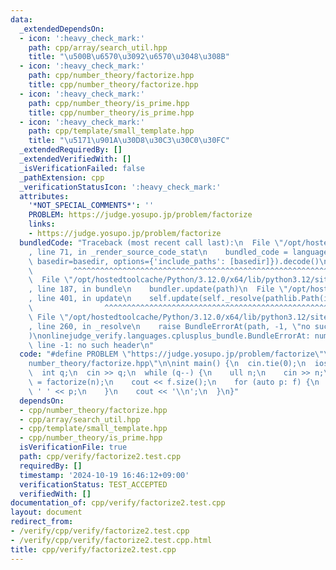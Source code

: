 ```yaml
---
data:
  _extendedDependsOn:
  - icon: ':heavy_check_mark:'
    path: cpp/array/search_util.hpp
    title: "\u500B\u6570\u3092\u6570\u3048\u308B"
  - icon: ':heavy_check_mark:'
    path: cpp/number_theory/factorize.hpp
    title: cpp/number_theory/factorize.hpp
  - icon: ':heavy_check_mark:'
    path: cpp/number_theory/is_prime.hpp
    title: cpp/number_theory/is_prime.hpp
  - icon: ':heavy_check_mark:'
    path: cpp/template/small_template.hpp
    title: "\u5171\u901A\u30D8\u30C3\u30C0\u30FC"
  _extendedRequiredBy: []
  _extendedVerifiedWith: []
  _isVerificationFailed: false
  _pathExtension: cpp
  _verificationStatusIcon: ':heavy_check_mark:'
  attributes:
    '*NOT_SPECIAL_COMMENTS*': ''
    PROBLEM: https://judge.yosupo.jp/problem/factorize
    links:
    - https://judge.yosupo.jp/problem/factorize
  bundledCode: "Traceback (most recent call last):\n  File \"/opt/hostedtoolcache/Python/3.12.0/x64/lib/python3.12/site-packages/onlinejudge_verify/documentation/build.py\"\
    , line 71, in _render_source_code_stat\n    bundled_code = language.bundle(stat.path,\
    \ basedir=basedir, options={'include_paths': [basedir]}).decode()\n          \
    \         ^^^^^^^^^^^^^^^^^^^^^^^^^^^^^^^^^^^^^^^^^^^^^^^^^^^^^^^^^^^^^^^^^^^^^^^^^^^^^^^^^\n\
    \  File \"/opt/hostedtoolcache/Python/3.12.0/x64/lib/python3.12/site-packages/onlinejudge_verify/languages/cplusplus.py\"\
    , line 187, in bundle\n    bundler.update(path)\n  File \"/opt/hostedtoolcache/Python/3.12.0/x64/lib/python3.12/site-packages/onlinejudge_verify/languages/cplusplus_bundle.py\"\
    , line 401, in update\n    self.update(self._resolve(pathlib.Path(included), included_from=path))\n\
    \                ^^^^^^^^^^^^^^^^^^^^^^^^^^^^^^^^^^^^^^^^^^^^^^^^^^^^^^^^^\n \
    \ File \"/opt/hostedtoolcache/Python/3.12.0/x64/lib/python3.12/site-packages/onlinejudge_verify/languages/cplusplus_bundle.py\"\
    , line 260, in _resolve\n    raise BundleErrorAt(path, -1, \"no such header\"\
    )\nonlinejudge_verify.languages.cplusplus_bundle.BundleErrorAt: number_theory/factorize.hpp:\
    \ line -1: no such header\n"
  code: "#define PROBLEM \"https://judge.yosupo.jp/problem/factorize\"\n#include \"\
    number_theory/factorize.hpp\"\n\nint main() {\n  cin.tie(0);\n  ios::sync_with_stdio(false);\n\
    \  int q;\n  cin >> q;\n  while (q--) {\n    ull n;\n    cin >> n;\n    auto f\
    \ = factorize(n);\n    cout << f.size();\n    for (auto p: f) {\n      cout <<\
    \ ' ' << p;\n    }\n    cout << '\\n';\n  }\n}"
  dependsOn:
  - cpp/number_theory/factorize.hpp
  - cpp/array/search_util.hpp
  - cpp/template/small_template.hpp
  - cpp/number_theory/is_prime.hpp
  isVerificationFile: true
  path: cpp/verify/factorize2.test.cpp
  requiredBy: []
  timestamp: '2024-10-19 16:46:12+09:00'
  verificationStatus: TEST_ACCEPTED
  verifiedWith: []
documentation_of: cpp/verify/factorize2.test.cpp
layout: document
redirect_from:
- /verify/cpp/verify/factorize2.test.cpp
- /verify/cpp/verify/factorize2.test.cpp.html
title: cpp/verify/factorize2.test.cpp
---
```

